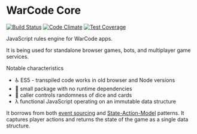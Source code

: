 # WarCode Core

[![Build Status](https://travis-ci.org/matthewspivey/warcode-core.svg?branch=master)](https://travis-ci.org/matthewspivey/warcode-core)
[![Code Climate](https://codeclimate.com/github/matthewspivey/warcode-core/badges/gpa.svg)](https://codeclimate.com/github/matthewspivey/warcode-core)
[![Test Coverage](https://codeclimate.com/github/matthewspivey/warcode-core/badges/coverage.svg)](https://codeclimate.com/github/matthewspivey/warcode-core/coverage)

JavaScript rules engine for WarCode apps.

It is being used for standalone browser games, bots, and multiplayer game services.

Notable characteristics
* ♿ ES5 - transpiled code works in old browser and Node versions
* 🚫 small package with no runtime dependencies
* 🎲 caller controls randomness of dice and cards
* λ functional JavaScript operating on an immutable data structure

It borrows from both [event sourcing](https://martinfowler.com/eaaDev/EventSourcing.html)  and [State-Action-Model](http://sam.js.org/) patterns. It captures player actions and returns the state of the game as a single data structure.
